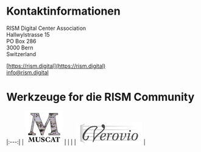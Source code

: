 # Kontaktinformationen

RISM Digital Center Association  
Hallwylstrasse 15  
PO Box 286  
3000 Bern  
Switzerland  

[https://rism.digital](https://rism.digital)  
[info@rism.digital](mailto:info@rism.digital)

# Werkzeuge for die RISM Community

|:---:|
| ![Muscat](/images/digital-center/muscat.png) |
| |
| ![Verovio](/images/digital-center/verovio.png) |

